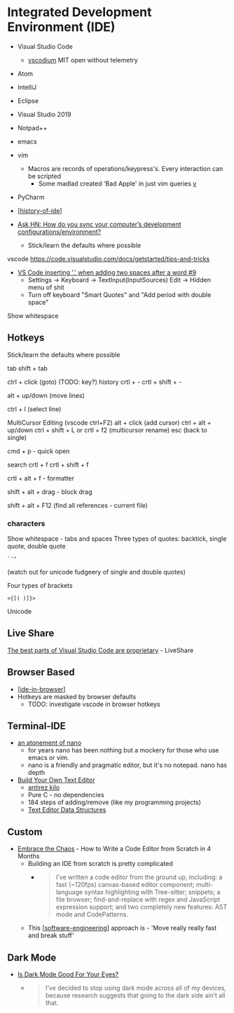 Integrated Development Environment (IDE)
========================================

* Visual Studio Code
    * [vscodium](https://vscodium.com/) MIT open without telemetry
* Atom
* IntelliJ
* Eclipse
* Visual Studio 2019
* Notpad++
* emacs
* vim
    * Macros are records of operations/keypress's. Every interaction can be scripted
        * Some madlad created 'Bad Apple' in just vim queries [v](https://eieio.games/blog/bad-apple-with-regex-in-vim/)
* PyCharm

* [[history-of-ide]]

* [Ask HN: How do you sync your computer’s development configurations/environment?](https://news.ycombinator.com/item?id=31517668)
    * Stick/learn the defaults where possible

vscode
https://code.visualstudio.com/docs/getstarted/tips-and-tricks


* [VS Code inserting '.' when adding two spaces after a word #9](https://github.com/AdamMaras/vscode-overtype/issues/9)
    * Settings -> Keyboard -> TextInput(InputSources) Edit -> Hidden menu of shit
    * Turn off keyboard "Smart Quotes" and "Add period with double space"



Show whitespace

Hotkeys
-------

Stick/learn the defaults where possible

tab
shift + tab

ctrl + click (goto)  (TODO: key?)
history
crtl + -
crtl + shift + -

alt + up/down (move lines)

ctrl + l (select line)

MultiCursor Editing (vscode ctrl+F2)
alt + click (add cursor)
ctrl + alt + up/down
ctrl + shift + L   or  crtl + f2 (multicursor rename)
esc (back to single)

cmd + p - quick open

search
crtl + f
crtl + shift + f


crtl + alt + f - formatter

shift + alt + drag - block drag




shift + alt + F12  (find all references - current file)



### characters

Show whitespace - tabs and spaces
Three types of quotes: backtick, single quote, double quote
```
`'" 
```
(watch out for unicode fudgeery of single and double quotes)

Four types of brackets
```
<{[( )]}>
```
Unicode

Live Share
----------

[The best parts of Visual Studio Code are proprietary](https://underjord.io/the-best-parts-of-visual-studio-code-are-proprietary.html) - LiveShare


Browser Based
-------------

* [[ide-in-browser]]
* Hotkeys are masked by browser defaults
    *  TODO: investigate vscode in browser hotkeys

Terminal-IDE
------------

* [an atonement of nano](https://www.noa-s.org/nano.html)
    * for years nano has been nothing but a mockery for those who use emacs or vim. 
    * nano is a friendly and pragmatic editor, but it's no notepad. nano has depth
* [Build Your Own Text Editor](https://viewsourcecode.org/snaptoken/kilo/)
    * [antirez kilo](http://antirez.com/news/108)
    * Pure C - no dependencies
    * 184 steps of adding/remove (like my programming projects)
    * [Text Editor Data Structures](https://cdacamar.github.io/data%20structures/algorithms/benchmarking/text%20editors/c++/editor-data-structures/)

Custom
------

* [Embrace the Chaos](https://edita.vercel.app/blog/approach/) - How to Write a Code Editor from Scratch in 4 Months
    * Building an IDE from scratch is pretty complicated
        * > I’ve written a code editor from the ground up, including: a fast (~120fps) canvas-based editor component; multi-language syntax highlighting with Tree-sitter; snippets; a file browser; find-and-replace with regex and JavaScript expression support; and two completely new features: AST mode and CodePatterns.
    * This [[software-engineering]] approach is - 'Move really really fast and break stuff'

Dark Mode
---------

* [Is Dark Mode Good For Your Eyes?](https://kevquirk.com/is-dark-mode-such-a-good-idea/)
    * > I’ve decided to stop using dark mode across all of my devices, because research suggests that going to the dark side ain’t all that.

[//begin]: # "Autogenerated link references for markdown compatibility"
[history-of-ide]: history-of-ide.md "History of IDE"
[ide-in-browser]: ide-in-browser.md "IDE in browser"
[software-engineering]: software-engineering.md "Software Engineering"
[//end]: # "Autogenerated link references"